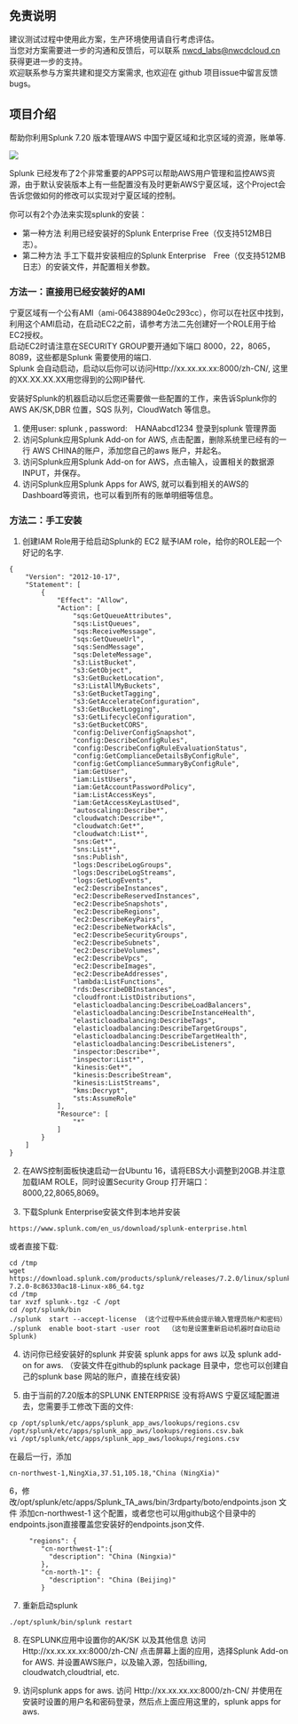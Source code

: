 
## 免责说明
建议测试过程中使用此方案，生产环境使用请自行考虑评估。<br>
当您对方案需要进一步的沟通和反馈后，可以联系 nwcd_labs@nwcdcloud.cn 获得更进一步的支持。<br>
欢迎联系参与方案共建和提交方案需求, 也欢迎在 github 项目issue中留言反馈bugs。   

## 项目介绍   

帮助你利用Splunk 7.20 版本管理AWS 中国宁夏区域和北京区域的资源，账单等.   

![](https://raw.githubusercontent.com/p31415926/Splunk_for_AWS_China/master/splunk2.png)    

Splunk 已经发布了2个非常重要的APPS可以帮助AWS用户管理和监控AWS资源，由于默认安装版本上有一些配置没有及时更新AWS宁夏区域，这个Project会告诉您做如何的修改可以实现对宁夏区域的控制。    

你可以有2个办法来实现splunk的安装：    
* 第一种方法 利用已经安装好的Splunk Enterprise Free（仅支持512MB日志）。  
* 第二种方法 手工下载并安装相应的Splunk Enterprise　Free（仅支持512MB日志）的安装文件，并配置相关参数。  


### 方法一：直接用已经安装好的AMI

宁夏区域有一个公有AMI（ami-064388904e0c293cc），你可以在社区中找到，利用这个AMI启动，在启动EC2之前，请参考方法二先创建好一个ROLE用于给EC2授权。    
启动EC2时请注意在SECURITY GROUP要开通如下端口 8000，22，8065，8089，这些都是Splunk 需要使用的端口.    
Splunk 会自动启动，启动以后你可以访问Http://xx.xx.xx.xx:8000/zh-CN/, 这里的XX.XX.XX.XX用您得到的公网IP替代.  

安装好Splunk的机器启动以后您还需要做一些配置的工作，来告诉Splunk你的AWS AK/SK,DBR 位置，SQS 队列，CloudWatch 等信息。   

1. 使用user: splunk , password:　HANAabcd1234 登录到splunk 管理界面
2. 访问Splunk应用Splunk Add-on for AWS, 点击配置，删除系统里已经有的一行 AWS CHINA的账户，添加您自己的aws 账户，并起名。
3. 访问Splunk应用Splunk Add-on for AWS，点击输入，设置相关的数据源INPUT，并保存。   
4. 访问Splunk应用Splunk Apps for AWS, 就可以看到相关的AWS的Dashboard等资讯，也可以看到所有的账单明细等信息。



### 方法二：手工安装

1. 创建IAM Role用于给启动Splunk的 EC2 赋予IAM role，给你的ROLE起一个好记的名字.     
```
{
    "Version": "2012-10-17",
    "Statement": [
        {
            "Effect": "Allow",
            "Action": [
                "sqs:GetQueueAttributes",
                "sqs:ListQueues",
                "sqs:ReceiveMessage",
                "sqs:GetQueueUrl",
                "sqs:SendMessage",
                "sqs:DeleteMessage",
                "s3:ListBucket",
                "s3:GetObject",
                "s3:GetBucketLocation",
                "s3:ListAllMyBuckets",
                "s3:GetBucketTagging",
                "s3:GetAccelerateConfiguration",
                "s3:GetBucketLogging",
                "s3:GetLifecycleConfiguration",
                "s3:GetBucketCORS",
                "config:DeliverConfigSnapshot",
                "config:DescribeConfigRules",
                "config:DescribeConfigRuleEvaluationStatus",
                "config:GetComplianceDetailsByConfigRule",
                "config:GetComplianceSummaryByConfigRule",
                "iam:GetUser",
                "iam:ListUsers",
                "iam:GetAccountPasswordPolicy",
                "iam:ListAccessKeys",
                "iam:GetAccessKeyLastUsed",
                "autoscaling:Describe*",
                "cloudwatch:Describe*",
                "cloudwatch:Get*",
                "cloudwatch:List*",
                "sns:Get*",
                "sns:List*",
                "sns:Publish",
                "logs:DescribeLogGroups",
                "logs:DescribeLogStreams",
                "logs:GetLogEvents",
                "ec2:DescribeInstances",
                "ec2:DescribeReservedInstances",
                "ec2:DescribeSnapshots",
                "ec2:DescribeRegions",
                "ec2:DescribeKeyPairs",
                "ec2:DescribeNetworkAcls",
                "ec2:DescribeSecurityGroups",
                "ec2:DescribeSubnets",
                "ec2:DescribeVolumes",
                "ec2:DescribeVpcs",
                "ec2:DescribeImages",
                "ec2:DescribeAddresses",
                "lambda:ListFunctions",
                "rds:DescribeDBInstances",
                "cloudfront:ListDistributions",
                "elasticloadbalancing:DescribeLoadBalancers",
                "elasticloadbalancing:DescribeInstanceHealth",
                "elasticloadbalancing:DescribeTags",
                "elasticloadbalancing:DescribeTargetGroups",
                "elasticloadbalancing:DescribeTargetHealth",
                "elasticloadbalancing:DescribeListeners",
                "inspector:Describe*",
                "inspector:List*",
                "kinesis:Get*",
                "kinesis:DescribeStream",
                "kinesis:ListStreams",
                "kms:Decrypt",
                "sts:AssumeRole"
            ],
            "Resource": [
                "*"
            ]
        }
    ]
}
```

2. 在AWS控制面板快速启动一台Ubuntu 16，请将EBS大小调整到20GB.并注意加载IAM ROLE，同时设置Security Group 打开端口：8000,22,8065,8069。    

3. 下载Splunk Enterprise安装文件到本地并安装    
```
https://www.splunk.com/en_us/download/splunk-enterprise.html
```
或者直接下载:   

```
cd /tmp
wget https://download.splunk.com/products/splunk/releases/7.2.0/linux/splunk-7.2.0-8c86330ac18-Linux-x86_64.tgz
cd /tmp
tar xvzf splunk-.tgz -C /opt
cd /opt/splunk/bin
./splunk  start --accept-license  (这个过程中系统会提示输入管理员帐户和密码）
./splunk  enable boot-start -user root  （这句是设置重新启动机器时自动启动Splunk)
```

4. 访问你已经安装好的splunk 并安装 splunk apps for aws 以及 splunk add-on for aws. （安装文件在github的splunk package 目录中，您也可以创建自己的splunk base 网站的账户，直接在线安装)    

5. 由于当前的7.20版本的SPLUNK ENTERPRISE 没有将AWS 宁夏区域配置进去，您需要手工修改下面的文件:
```
cp /opt/splunk/etc/apps/splunk_app_aws/lookups/regions.csv /opt/splunk/etc/apps/splunk_app_aws/lookups/regions.csv.bak
vi /opt/splunk/etc/apps/splunk_app_aws/lookups/regions.csv
```
在最后一行，添加   
```
cn-northwest-1,NingXia,37.51,105.18,"China (NingXia)"
```
6，修改/opt/splunk/etc/apps/Splunk_TA_aws/bin/3rdparty/boto/endpoints.json 文件
添加cn-northwest-1 这个配置，或者您也可以用github这个目录中的endpoints.json直接覆盖您安装好的endpoints.json文件.
```
     "regions": {
        "cn-northwest-1":{
          "description": "China (Ningxia)"
        },
        "cn-north-1": {
          "description": "China (Beijing)"
        }
```
7. 重新启动splunk    
```
./opt/splunk/bin/splunk restart
```

8. 在SPLUNK应用中设置你的AK/SK 以及其他信息
访问Http://xx.xx.xx.xx:8000/zh-CN/  点击屏幕上面的应用，选择Splunk Add-on for AWS. 并设置AWS账户，以及输入源，包括billing, cloudwatch,cloudtrial, etc.   


9. 访问splunk apps for aws.
访问 Http://xx.xx.xx.xx:8000/zh-CN/  并使用在安装时设置的用户名和密码登录，然后点上面应用这里的，splunk apps for aws.   
